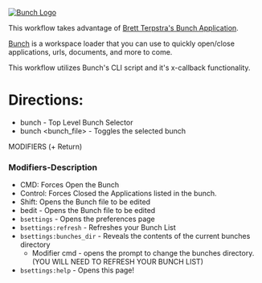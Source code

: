 [![Bunch Logo](https://github.com/kjaymiller/Bunch_Alfred/blob/main/9EBA9B16-9A22-4846-87D0-B69CEB41B5D4.png?raw=true)][Bunch]

This workflow takes advantage of [Brett Terpstra's Bunch Application][Bunch].

[Bunch] is a workspace loader that you can use to quickly open/close applications, urls, documents, and more to come.

This workflow utilizes Bunch's CLI script and it's x-callback functionality.

# Directions:

- bunch - Top Level Bunch Selector
- bunch <bunch_file> - Toggles the selected bunch

MODIFIERS (+ Return)

### Modifiers-Description

- CMD: Forces Open the Bunch
- Control: Forces Closed the Applications listed in the bunch.
- Shift: Opens the Bunch file to be edited
- bedit <bunch> - Opens the Bunch file to be edited
- `bsettings` - Opens the preferences page
- `bsettings:refresh` - Refreshes your Bunch List
- `bsettings:bunches_dir` - Reveals the contents of the current bunches directory
  - Modifier cmd - opens the prompt to change the bunches directory. (YOU WILL NEED TO REFRESH YOUR BUNCH LIST)
- `bsettings:help` - Opens this page!

[Bunch]: https://bunchapp.co
